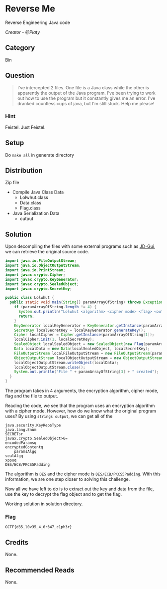 # Reverse Me
Reverse Engineering Java code

<i>Creator - @Platy</i>

## Category
Bin

## Question
>I've intercepted 2 files. One file is a Java class while the other is apparently the output of the Java program. I've been trying to work out how to use the program but it constantly gives me an error. I've dranked countless cups of java, but I'm still stuck. Help me please!

### Hint
Feistel. Just Feistel.

## Setup
Do `make all` in generate directory

## Distribution
Zip file
- Compile Java Class Data
	- Lolwhut.class
	- Data.class
	- Flag.class
- Java Serialization Data
	- output

## Solution
Upon decompiling the files with some external programs such as [JD-Gui](http://jd.benow.ca/), we can retrieve the original source code.
```java
import java.io.FileOutputStream;
import java.io.ObjectOutputStream;
import java.io.PrintStream;
import javax.crypto.Cipher;
import javax.crypto.KeyGenerator;
import javax.crypto.SealedObject;
import javax.crypto.SecretKey;

public class Lolwhut {
  public static void main(String[] paramArrayOfString) throws Exception {
    if (paramArrayOfString.length != 4) {
      System.out.println("Lolwhut <algorithm> <cipher mode> <flag> <output file>");
      return;
    }
    KeyGenerator localKeyGenerator = KeyGenerator.getInstance(paramArrayOfString[0]);
    SecretKey localSecretKey = localKeyGenerator.generateKey();
    Cipher localCipher = Cipher.getInstance(paramArrayOfString[1]);
    localCipher.init(1, localSecretKey);
    SealedObject localSealedObject = new SealedObject(new Flag(paramArrayOfString[2]), localCipher);
    Data localData = new Data(localSealedObject, localSecretKey);
    FileOutputStream localFileOutputStream = new FileOutputStream(paramArrayOfString[3]);
    ObjectOutputStream localObjectOutputStream = new ObjectOutputStream(localFileOutputStream);
    localObjectOutputStream.writeObject(localData);
    localObjectOutputStream.close();
    System.out.println("File " + paramArrayOfString[3] + " created");
  }
}
```
The program takes in 4 arguments, the encryption algorithm, cipher mode, flag and the file to output.

Reading the code, we see that the program uses an encryption algorithm with a cipher mode. However, how do we know what the original program uses? By using `strings output`, we can get all of the 
```
java.security.KeyRep$Type
java.lang.Enum
SECRETsr
javax.crypto.SealedObject>6=
encodedParamsq
encryptedContentq
	paramsAlgq
sealAlgq
xppuq
DES/ECB/PKCS5Padding
```
The algorithm is `DES` and the cipher mode is `DES/ECB/PKCS5Padding`. With this information, we are one step closer to solving this challenge.

Now all we have left to do is to extract out the key and data from the file, use the key to decrypt the flag object and to get the flag.

Working solution in solution directory.

### Flag
`GCTF{d35_l0v35_4_6r347_c1ph3r}`

## Credits
None.

## Recommended Reads
None.
